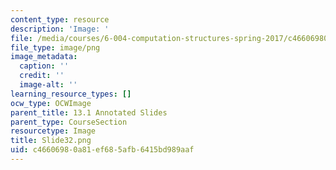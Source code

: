 ```yaml
---
content_type: resource
description: 'Image: '
file: /media/courses/6-004-computation-structures-spring-2017/c46606980a81ef685afb6415bd989aaf_Slide32.png
file_type: image/png
image_metadata:
  caption: ''
  credit: ''
  image-alt: ''
learning_resource_types: []
ocw_type: OCWImage
parent_title: 13.1 Annotated Slides
parent_type: CourseSection
resourcetype: Image
title: Slide32.png
uid: c4660698-0a81-ef68-5afb-6415bd989aaf
---
```

